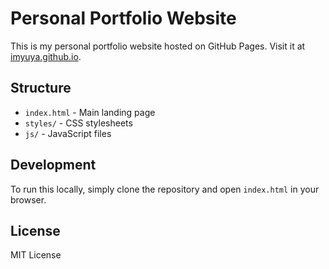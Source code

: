 # Personal Portfolio Website

This is my personal portfolio website hosted on GitHub Pages. Visit it at [imyuya.github.io](https://imyuya.github.io).

## Structure

- `index.html` - Main landing page
- `styles/` - CSS stylesheets
- `js/` - JavaScript files

## Development

To run this locally, simply clone the repository and open `index.html` in your browser.

## License

MIT License
